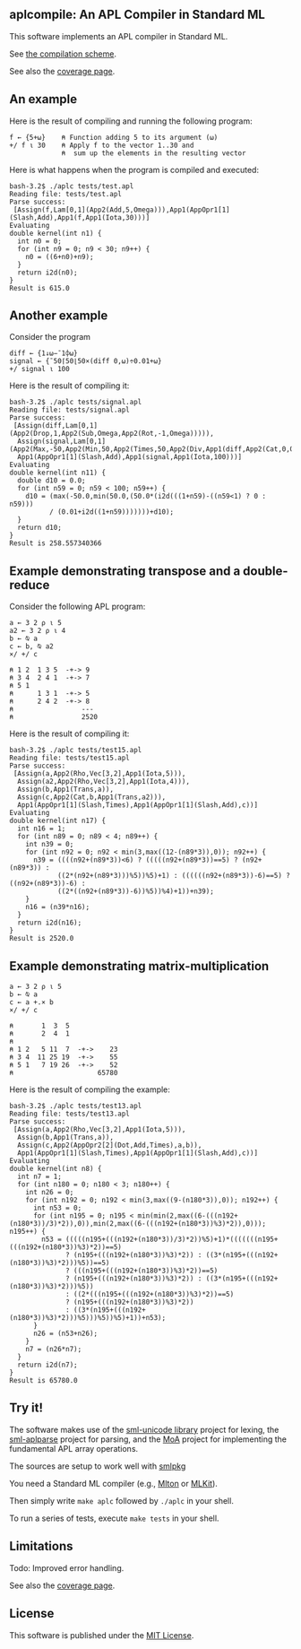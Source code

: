 ## aplcompile: An APL Compiler in Standard ML

This software implements an APL compiler in Standard ML.

See [the compilation scheme](comp.md).

See also the [coverage page](coverage.md).

## An example

Here is the result of compiling and running the following program:

```apl
f ← {5+⍵}    ⍝ Function adding 5 to its argument (⍵)
+/ f ⍳ 30    ⍝ Apply f to the vector 1..30 and
             ⍝  sum up the elements in the resulting vector
```

Here is what happens when the program is compiled and executed:

    bash-3.2$ ./aplc tests/test.apl
    Reading file: tests/test.apl
    Parse success:
     [Assign(f,Lam[0,1](App2(Add,5,Omega))),App1(AppOpr1[1](Slash,Add),App1(f,App1(Iota,30)))]
    Evaluating
    double kernel(int n1) {
      int n0 = 0;
      for (int n9 = 0; n9 < 30; n9++) {
        n0 = ((6+n0)+n9);
      }
      return i2d(n0);
    }
    Result is 615.0

## Another example

Consider the program

```apl
diff ← {1↓⍵−¯1⌽⍵}
signal ← {¯50⌈50⌊50×(diff 0,⍵)÷0.01+⍵}
+/ signal ⍳ 100
```

Here is the result of compiling it:

    bash-3.2$ ./aplc tests/signal.apl
    Reading file: tests/signal.apl
    Parse success:
     [Assign(diff,Lam[0,1](App2(Drop,1,App2(Sub,Omega,App2(Rot,-1,Omega))))),
      Assign(signal,Lam[0,1](App2(Max,-50,App2(Min,50,App2(Times,50,App2(Div,App1(diff,App2(Cat,0,Omega)),App2(Add,0.01,Omega))))))),
      App1(AppOpr1[1](Slash,Add),App1(signal,App1(Iota,100)))]
    Evaluating
    double kernel(int n11) {
      double d10 = 0.0;
      for (int n59 = 0; n59 < 100; n59++) {
        d10 = (max(-50.0,min(50.0,(50.0*(i2d(((1+n59)-((n59<1) ? 0 : n59)))
              / (0.01+i2d((1+n59)))))))+d10);
      }
      return d10;
    }
    Result is 258.557340366

## Example demonstrating transpose and a double-reduce

Consider the following APL program:

```apl
a ← 3 2 ⍴ ⍳ 5
a2 ← 3 2 ⍴ ⍳ 4
b ← ⍉ a
c ← b, ⍉ a2
×/ +/ c

⍝ 1 2  1 3 5  -+-> 9
⍝ 3 4  2 4 1  -+-> 7
⍝ 5 1
⍝      1 3 1  -+-> 5
⍝      2 4 2  -+-> 8
⍝                 ---
⍝                 2520
```

Here is the result of compiling it:

    bash-3.2$ ./aplc tests/test15.apl
    Reading file: tests/test15.apl
    Parse success:
     [Assign(a,App2(Rho,Vec[3,2],App1(Iota,5))),
      Assign(a2,App2(Rho,Vec[3,2],App1(Iota,4))),
      Assign(b,App1(Trans,a)),
      Assign(c,App2(Cat,b,App1(Trans,a2))),
      App1(AppOpr1[1](Slash,Times),App1(AppOpr1[1](Slash,Add),c))]
    Evaluating
    double kernel(int n17) {
      int n16 = 1;
      for (int n89 = 0; n89 < 4; n89++) {
        int n39 = 0;
        for (int n92 = 0; n92 < min(3,max((12-(n89*3)),0)); n92++) {
          n39 = ((((n92+(n89*3))<6) ? (((((n92+(n89*3))==5) ? (n92+(n89*3)) :
                ((2*(n92+(n89*3)))%5))%5)+1) : ((((((n92+(n89*3))-6)==5) ? ((n92+(n89*3))-6) :
                ((2*((n92+(n89*3))-6))%5))%4)+1))+n39);
        }
        n16 = (n39*n16);
      }
      return i2d(n16);
    }
    Result is 2520.0

## Example demonstrating matrix-multiplication

```apl
a ← 3 2 ⍴ ⍳ 5
b ← ⍉ a
c ← a +.× b
×/ +/ c

⍝       1  3  5
⍝       2  4  1
⍝
⍝ 1 2   5 11  7  -+->    23
⍝ 3 4  11 25 19  -+->    55
⍝ 5 1   7 19 26  -+->    52
⍝                     65780
```

Here is the result of compiling the example:

    bash-3.2$ ./aplc tests/test13.apl
    Reading file: tests/test13.apl
    Parse success:
     [Assign(a,App2(Rho,Vec[3,2],App1(Iota,5))),
      Assign(b,App1(Trans,a)),
      Assign(c,App2(AppOpr2[2](Dot,Add,Times),a,b)),
      App1(AppOpr1[1](Slash,Times),App1(AppOpr1[1](Slash,Add),c))]
    Evaluating
    double kernel(int n8) {
      int n7 = 1;
      for (int n180 = 0; n180 < 3; n180++) {
        int n26 = 0;
        for (int n192 = 0; n192 < min(3,max((9-(n180*3)),0)); n192++) {
          int n53 = 0;
          for (int n195 = 0; n195 < min(min(2,max((6-(((n192+(n180*3))/3)*2)),0)),min(2,max((6-(((n192+(n180*3))%3)*2)),0))); n195++) {
            n53 = (((((n195+(((n192+(n180*3))/3)*2))%5)+1)*(((((((n195+(((n192+(n180*3))%3)*2))==5)
                  ? (n195+(((n192+(n180*3))%3)*2)) : ((3*(n195+(((n192+(n180*3))%3)*2)))%5))==5)
                  ? (((n195+(((n192+(n180*3))%3)*2))==5)
                  ? (n195+(((n192+(n180*3))%3)*2)) : ((3*(n195+(((n192+(n180*3))%3)*2)))%5))
                  : ((2*(((n195+(((n192+(n180*3))%3)*2))==5)
                  ? (n195+(((n192+(n180*3))%3)*2))
                  : ((3*(n195+(((n192+(n180*3))%3)*2)))%5)))%5))%5)+1))+n53);
          }
          n26 = (n53+n26);
        }
        n7 = (n26*n7);
      }
      return i2d(n7);
    }
    Result is 65780.0


## Try it!

The software makes use of the [sml-unicode
library](https://github.com/diku-dk/sml-unicode) project for lexing,
the [sml-aplparse](https://github.com/diku-dk/sml-aplparse) project for
parsing, and the [MoA](https://github.com/melsman/MoA) project for implementing
the fundamental APL array operations.

The sources are setup to work well with [smlpkg](https://github.com/diku-dk/smlpkg)

You need a Standard ML compiler (e.g., [Mlton](http://www.mlton.org/) or [MLKit](https://github.com/melsman/mlkit)).

Then simply write `make aplc` followed by `./aplc` in your shell.

To run a series of tests, execute `make tests` in your shell.

## Limitations

Todo: Improved error handling.

See also the [coverage page](coverage.md).

## License

This software is published under the [MIT License](MIT_LICENSE.md).
